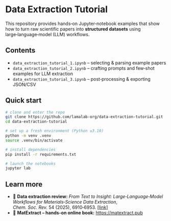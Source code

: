# Data Extraction Tutorial

This repository provides hands‑on Jupyter‑notebook examples that show how to turn raw scientific papers into **structured datasets** using large‑language‑model (LLM) workflows.

## Contents
- `data_extraction_tutorial_1.ipynb` – selecting & parsing example papers
- `data_extraction_tutorial_2.ipynb` – crafting prompts and few‑shot examples for LLM extraction
- `data_extraction_tutorial_3.ipynb` – post‑processing & exporting JSON/CSV

## Quick start
```bash
# clone and enter the repo
git clone https://github.com/lamalab-org/data-extraction-tutorial.git
cd data-extraction-tutorial

# set up a fresh environment (Python ≥3.10)
python -m venv .venv
source .venv/bin/activate

# install dependencies
pip install -r requirements.txt

# launch the notebooks
jupyter lab
```

## Learn more
- 📄 **Data extraction review:** *From Text to Insight: Large‑Language‑Model Workflows for Materials‑Science Data Extraction*, *Chem. Soc. Rev.* 54 (2025), 6910‑6953. [[link]](https://pubs.rsc.org/en/content/articlelanding/2025/cs/d4cs00913d)
- 📖 **MatExtract – hands-on online book:** <https://matextract.pub>

